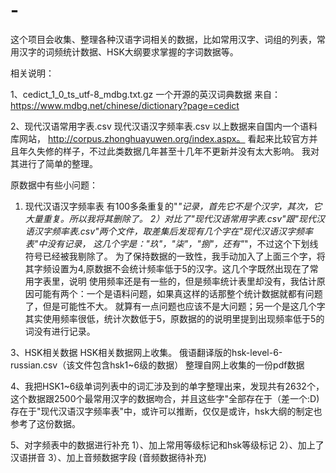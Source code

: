 # -
这个项目会收集、整理各种汉语字词相关的数据，比如常用汉字、词组的列表，常用汉字的词频统计数据、HSK大纲要求掌握的字词数据等。

相关说明：

1、cedict_1_0_ts_utf-8_mdbg.txt.gz 
一个开源的英汉词典数据
来自：https://www.mdbg.net/chinese/dictionary?page=cedict

2、现代汉语常用字表.csv
现代汉语汉字频率表.csv
以上数据来自国内一个语料库网站， http://corpus.zhonghuayuwen.org/index.aspx。
看起来比较官方并且年久失修的样子，不过此类数据几年甚至十几年不更新并没有太大影响。
我对其进行了简单的整理。

原数据中有些小问题：
1) 现代汉语汉字频率表 有100多条重复的"_"记录，首先它不是个汉字，其次，它大量重复。所以我将其删除了。
2）对比了"现代汉语常用字表.csv"跟"现代汉语汉字频率表.csv"两个文件，取差集后发现有几个字在"现代汉语汉字频率表"中没有记录，
这几个字是："玖"，"柒"，"捌"，还有"_"，不过这个下划线符号已经被我剔除了。
为了保持数据的一致性，我手动加入了上面三个字，将其字频设置为4,原数据不会统计频率低于5的汉字。这几个字既然出现在了常用字表里，说明
使用频率还是有一些的，但是频率统计表里却没有，我估计原因可能有两个：一个是语料问题，如果真这样的话那整个统计数据就都有问题了，但是可能性不大。
就算有一点问题也应该不是大问题；另一个是这几个字其实使用频率很低，统计次数低于5，原数据的的说明里提到出现频率低于5的词没有进行记录。

3、HSK相关数据
HSK相关数据网上收集。
俄语翻译版的hsk-level-6-russian.csv（该文件包含hsk1~6级的数据） 整理自网上收集的一份pdf数据

4、我把HSK1~6级单词列表中的词汇涉及到的单字整理出来，发现共有2632个，这个数据跟2500个最常用汉字的数据吻合，并且这些字"全部存在于（差一个:D)
存在于"现代汉语汉字频率表"中，或许可以推断，仅仅是或许，hsk大纲的制定也参考了这份数据。

5、对字频表中的数据进行补充
1）、加上常用等级标记和hsk等级标记
2）、加上了汉语拼音
3）、加上音频数据字段 (音频数据待补充)